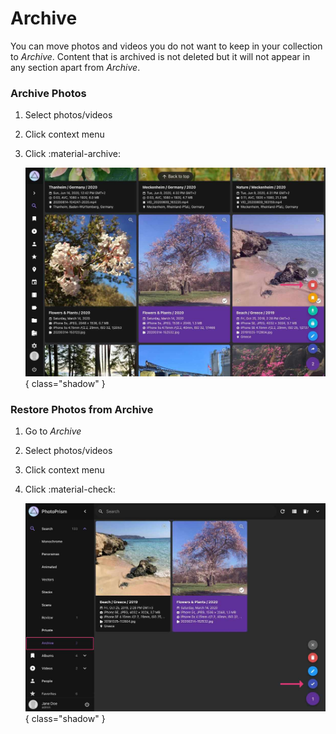 # Archive #
You can move photos and videos you do not want to keep in your collection to *Archive*.
Content that is archived is not deleted but it will not appear in any section apart from *Archive*.

### Archive Photos ###

1. Select photos/videos
2. Click context menu
3. Click :material-archive:
   
    ![Screenshot](img/archive-2502.jpg){ class="shadow" }
    
    <!--![Screenshot](img/confirm-archive.jpg)-->


### Restore Photos from Archive ###

1. Go to *Archive*
2. Select photos/videos
3. Click context menu
4. Click :material-check:

    ![Screenshot](img/restore-2502.jpg){ class="shadow" }
